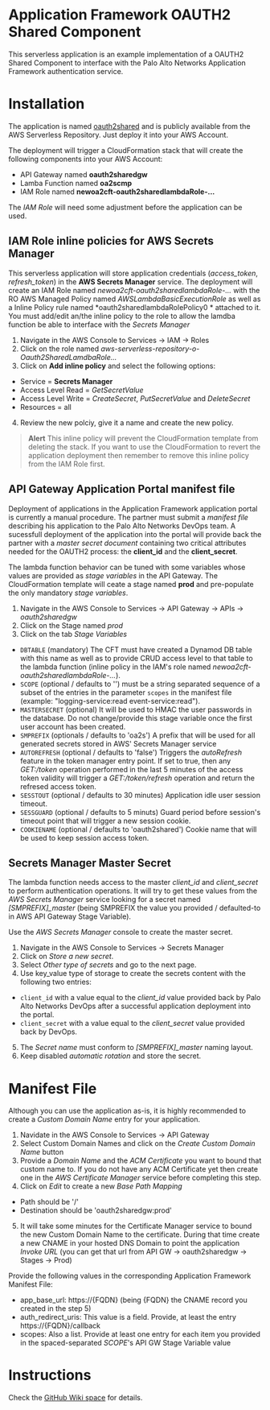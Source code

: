 # Application Framework OAUTH2 Shared Component
This serverless application is an example implementation of a OAUTH2 Shared Component to interface with the Palo Alto Networks Application Framework authentication service.

# Installation
The application is named [oauth2shared](https://serverlessrepo.aws.amazon.com/#/applications/arn:aws:serverlessrepo:us-east-1:760265413520:applications~oauth2shared) and is publicly available from the AWS Serverless Repository. Just deploy it into your AWS Account.

The deployment will trigger a CloudFormation stack that will create the following components into your AWS Account:
* API Gateway named **oauth2sharedgw**
* Lamba Function named **oa2scmp**
* IAM Role named **newoa2cft-oauth2sharedlambdaRole-...**

The _IAM Role_ will need some adjustment before the application can be used.
## IAM Role inline policies for AWS Secrets Manager
This serverless application will store application credentials (*access_token*, *refresh_token*) in the **AWS Secrets Manager** service. The deployment will create an IAM Role named _newoa2cft-oauth2sharedlambdaRole-..._ with the RO AWS Managed Policy named *AWSLambdaBasicExecutionRole* as well as a Inline Policy rule named *oauth2sharedlambdaRolePolicy0 * attached to it. You must add/edit an/the inline policy to the role to allow the lamdba function be able to interface with the _Secrets Manager_
1. Navigate in the AWS Console to Services -> IAM -> Roles
2. Click on the role named _aws-serverless-repository-o-Oauth2SharedLamdbaRole..._
3. Click on **Add inline policy** and select the following options:
  - Service = **Secrets Manager**
  - Access Level Read = _GetSecretValue_
  - Access Level Write = _CreateSecret_, _PutSecretValue_ and _DeleteSecret_
  - Resources = all
4. Review the new polciy, give it a name and create the new policy.
> **Alert**
> This inline policy will prevent the CloudFormation template from deleting the stack. If you want to use the CloudFormation to revert the application deployment then remember to remove this inline policy from the IAM Role first.

## API Gateway Application Portal **manifest file**
Deployment of applications in the Application Framework application portal is currently a manual procedure. The partner must submit a _manifest file_ describing his application to the Palo Alto Networks DevOps team. A sucessfull deployment of the application into the portal will provide back the partner with a _master secret document_ containing two critical attributes needed for the OAUTH2 process: the **client_id** and the **client_secret**.

The lambda function behavior can be tuned with some variables whose values are provided as _stage variables_ in the API Gateway. The CloudFormation template will ceate a stage named **prod** and pre-populate the only mandatory _stage variables_.
1. Navigate in the AWS Console to Services -> API Gateway -> APIs -> _oauth2sharedgw_
2. Click on the Stage named _prod_
3. Click on the tab _Stage Variables_
  - `DBTABLE` (mandatory) The CFT must have created a Dynamod DB table with this name as well as to provide CRUD access level to that table to the lambda function (inline policy in the IAM's role named _newoa2cft-oauth2sharedlambdaRole-..._).
  - `SCOPE` (optional / defaults to '') must be a string separated sequence of a subset of the entries in the parameter `scopes` in the manifest file (example: "logging-service:read event-service:read").
  - `MASTERSECRET` (optional) It will be used to HMAC the user passwords in the database. Do not change/provide this stage variable once the first user account has been created.
  - `SMPREFIX` (optionals / defaults to 'oa2s') A prefix that will be used for all generated secrets stored in AWS' Secrets Manager service
  - `AUTOREFRESH` (optional / defaults to 'false') Triggers the _autoRefresh_ feature in the token manager entry point. If set to true, then any _GET:/token_ operation performed in the last 5 minutes of the access token validity will trigger a _GET:/token/refresh_ operation and return the refresed access token.
  - `SESSTOUT` (optional / defaults to 30 minutes) Application idle user session timeout.
  - `SESSGUARD` (optional / defaults to 5 minuts) Guard period before session's timeout point that will trigger a new session cookie.
  - `COOKIENAME` (optional / defaults to 'oauth2shared') Cookie name that will be used to keep session access token.

## Secrets Manager **Master Secret**
The lambda function needs access to the master *client_id* and *client_secret* to perform authentication operations. It will try to get these values from the _AWS Secrets Manager_ service looking for a secret named *[SMPREFIX]_master* (being SMPREFIX the value you provided / defaulted-to in AWS API Gateway Stage Variable).

Use the *AWS Secrets Manager* console to create the master secret.
1. Navigate in the AWS Console to Services -> Secrets Manager
2. Click on _Store a new secret_.
3. Select _Other type of secrets_ and go to the next page.
4. Use key_value type of storage to create the secrets content with the following two entries:
  - `client_id` with a value equal to the *client_id* value provided back by Palo Alto Networks DevOps after a successful application deployment into the portal.
  - `client_secret` with a value equal to the *client_secret* value provided back by DevOps.

5. The _Secret name_ must conform to *[SMPREFIX]_master* naming layout.
6. Keep disabled _automatic rotation_ and store the secret.

# Manifest File
Although you can use the application as-is, it is highly recommended to create a _Custom Domain Name_ entry for your application.
1. Navidate in the AWS Console to Services -> API Gateway
2. Select Custom Domain Names and click on the _Create Custom Domain Name_ button
3. Provide a _Domain Name_ and the _ACM Certificate_ you want to bound that custom name to. If you do not have any ACM Certificate yet then create one in the _AWS Certificate Manager_ service before completing this step.
4. Click on _Edit_ to create a new _Base Path Mapping_
  - Path should be '/'
  - Destination should be 'oauth2sharedgw:prod'
5. It will take some minutes for the Certificate Manager service to bound the new Custom Domain Name to the certificate. During that time create a new CNAME in your hosted DNS Domain to point the application _Invoke URL_ (you can get that url from API GW -> oauth2sharedgw -> Stages -> Prod)

Provide the following values in the corresponding Application Framework Manifest File:
- app_base_url: https://{FQDN} (being {FQDN} the CNAME record you created in the step 5)
- auth_redirect_uris: This value is a field. Provide, at least the entry https://{FQDN}/callback
- scopes: Also a list. Provide at least one entry for each item you provided in the spaced-separated _SCOPE_'s API GW Stage Variable value

# Instructions
Check the [GitHub Wiki space](https://github.com/PaloAltoNetworks/app-f-oauth2-shared/wiki) for details.